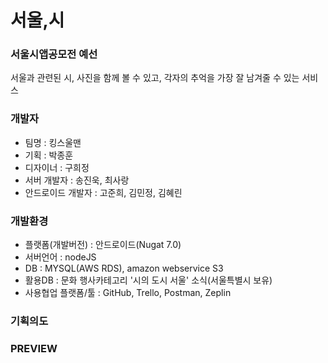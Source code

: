 # 서울,시

### 서울시앱공모전 예선

서울과 관련된 시, 사진을 함께 볼 수 있고, 각자의 추억을 가장 잘 남겨줄 수 있는 서비스

### 개발자
- 팀명 : 킹스울맨
- 기획 : 박종훈
- 디자이너 : 구희정
- 서버 개발자 : 송진욱, 최사랑
- 안드로이드 개발자 : 고준희, 김민정, 김혜린

### 개발환경
- 플랫폼(개발버전) : 안드로이드(Nugat 7.0)
- 서버언어 : nodeJS
- DB : MYSQL(AWS RDS), amazon webservice S3
- 활용DB : 문화 행사카테고리 '시의 도시 서울' 소식(서울특별시 보유)
- 사용협업 플랫폼/툴 : GitHub, Trello, Postman, Zeplin

### 기획의도

### PREVIEW
